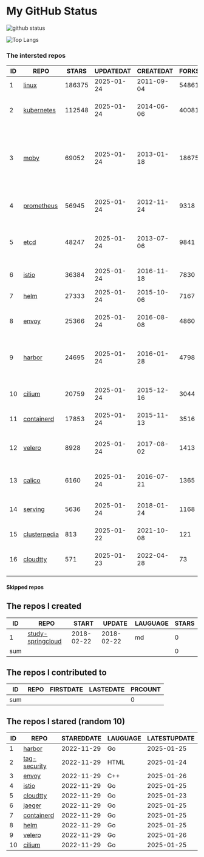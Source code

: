 # My GitHub Status

<img src="https://github-readme-stats-1.yihong0618.vercel.app/api?username=daoqingniu&show_icons=true&&&hide_title=true&count_private=true" alt="github status" />

![Top Langs](https://github-readme-stats-1.yihong0618.vercel.app/api/top-langs/?username=daoqingniu&layout=compact)

<!--START_SECTION:github_repos-->
### The intersted repos
| ID |                              REPO                               | STARS  | UPDATEDAT  | CREATEDAT  | FORKSCOUNT |                                                DESCRIPTIONS                                                |
|----|-----------------------------------------------------------------|--------|------------|------------|------------|------------------------------------------------------------------------------------------------------------|
|  1 | [linux](https://github.com/torvalds/linux)                      | 186375 | 2025-01-24 | 2011-09-04 |      54861 | Linux kernel source tree                                                                                   |
|  2 | [kubernetes](https://github.com/kubernetes/kubernetes)          | 112548 | 2025-01-24 | 2014-06-06 |      40081 | Production-Grade Container Scheduling and Management                                                       |
|  3 | [moby](https://github.com/moby/moby)                            |  69052 | 2025-01-24 | 2013-01-18 |      18675 | The Moby Project - a collaborative project for the container ecosystem to assemble container-based systems |
|  4 | [prometheus](https://github.com/prometheus/prometheus)          |  56945 | 2025-01-24 | 2012-11-24 |       9318 | The Prometheus monitoring system and time series database.                                                 |
|  5 | [etcd](https://github.com/etcd-io/etcd)                         |  48247 | 2025-01-24 | 2013-07-06 |       9841 | Distributed reliable key-value store for the most critical data of a distributed system                    |
|  6 | [istio](https://github.com/istio/istio)                         |  36384 | 2025-01-24 | 2016-11-18 |       7830 | Connect, secure, control, and observe services.                                                            |
|  7 | [helm](https://github.com/helm/helm)                            |  27333 | 2025-01-24 | 2015-10-06 |       7167 | The Kubernetes Package Manager                                                                             |
|  8 | [envoy](https://github.com/envoyproxy/envoy)                    |  25366 | 2025-01-24 | 2016-08-08 |       4860 | Cloud-native high-performance edge/middle/service proxy                                                    |
|  9 | [harbor](https://github.com/goharbor/harbor)                    |  24695 | 2025-01-24 | 2016-01-28 |       4798 | An open source trusted cloud native registry project that stores, signs, and scans content.                |
| 10 | [cilium](https://github.com/cilium/cilium)                      |  20759 | 2025-01-24 | 2015-12-16 |       3044 | eBPF-based Networking, Security, and Observability                                                         |
| 11 | [containerd](https://github.com/containerd/containerd)          |  17853 | 2025-01-24 | 2015-11-13 |       3516 | An open and reliable container runtime                                                                     |
| 12 | [velero](https://github.com/vmware-tanzu/velero)                |   8928 | 2025-01-24 | 2017-08-02 |       1413 | Backup and migrate Kubernetes applications and their persistent volumes                                    |
| 13 | [calico](https://github.com/projectcalico/calico)               |   6160 | 2025-01-24 | 2016-07-21 |       1365 | Cloud native networking and network security                                                               |
| 14 | [serving](https://github.com/knative/serving)                   |   5636 | 2025-01-24 | 2018-01-24 |       1168 | Kubernetes-based, scale-to-zero, request-driven compute                                                    |
| 15 | [clusterpedia](https://github.com/clusterpedia-io/clusterpedia) |    813 | 2025-01-22 | 2021-10-08 |        121 | The Encyclopedia of Kubernetes clusters                                                                    |
| 16 | [cloudtty](https://github.com/cloudtty/cloudtty)                |    571 | 2025-01-23 | 2022-04-28 |         73 | A Friendly Kubernetes CloudShell (Web Terminal) !                                                          |



#### Skipped repos
<!--END_SECTION:github_repos-->

<!--START_SECTION:my_github-->
## The repos I created
| ID  |                                 REPO                                 |   START    |   UPDATE   | LAUGUAGE | STARS |
|-----|----------------------------------------------------------------------|------------|------------|----------|-------|
|   1 | [study-springcloud](https://github.com/daoqingniu/study-springcloud) | 2018-02-22 | 2018-02-22 | md       |     0 |
| sum |                                                                      |            |            |          |     0 |

## The repos I contributed to
| ID  | REPO | FIRSTDATE | LASTEDATE | PRCOUNT |
|-----|------|-----------|-----------|---------|
| sum |      |           |           |       0 |

## The repos I stared (random 10)
| ID |                          REPO                          | STAREDDATE | LAUGUAGE | LATESTUPDATE |
|----|--------------------------------------------------------|------------|----------|--------------|
|  1 | [harbor](https://github.com/goharbor/harbor)           | 2022-11-29 | Go       | 2025-01-25   |
|  2 | [tag-security](https://github.com/cncf/tag-security)   | 2022-11-29 | HTML     | 2025-01-24   |
|  3 | [envoy](https://github.com/envoyproxy/envoy)           | 2022-11-29 | C++      | 2025-01-26   |
|  4 | [istio](https://github.com/istio/istio)                | 2022-11-29 | Go       | 2025-01-25   |
|  5 | [cloudtty](https://github.com/cloudtty/cloudtty)       | 2022-11-29 | Go       | 2025-01-23   |
|  6 | [jaeger](https://github.com/jaegertracing/jaeger)      | 2022-11-29 | Go       | 2025-01-25   |
|  7 | [containerd](https://github.com/containerd/containerd) | 2022-11-29 | Go       | 2025-01-25   |
|  8 | [helm](https://github.com/helm/helm)                   | 2022-11-29 | Go       | 2025-01-25   |
|  9 | [velero](https://github.com/vmware-tanzu/velero)       | 2022-11-29 | Go       | 2025-01-26   |
| 10 | [cilium](https://github.com/cilium/cilium)             | 2022-11-29 | Go       | 2025-01-25   |

<!--END_SECTION:my_github-->
